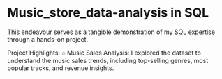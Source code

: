 # Music_store_data-analysis in SQL


This endeavour serves as a tangible demonstration of my SQL expertise through a hands-on project.

Project Highlights:
🎶 Music Sales Analysis: I explored the dataset to understand the music sales trends, including top-selling genres, most popular tracks, and revenue insights.


